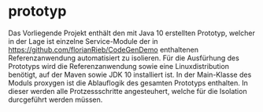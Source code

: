 # prototyp
Das Vorliegende Projekt enthält den mit Java 10 erstellten Prototyp, welcher in der Lage ist einzelne Service-Module der in 
https://github.com/florianRieb/CodeGenDemo enthaltenen Referenzanwendung automatisiert zu isolieren.
Für die Ausfürhung des Prototyps wird die Referenzanwendung sowie eine Linuxdistribution benötigt, auf der Maven sowie JDK 10 installiert ist.
In der Main-Klasse des Moduls proxygen ist die Ablauflogik des gesamten Prototyps enthalten. In dieser werden alle Protzessschritte 
angesteuhert, welche für die Isolation durcgeführt werden müssen. 
